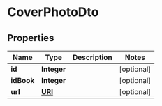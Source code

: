 

# CoverPhotoDto

## Properties

Name | Type | Description | Notes
------------ | ------------- | ------------- | -------------
**id** | **Integer** |  |  [optional]
**idBook** | **Integer** |  |  [optional]
**url** | [**URI**](URI.md) |  |  [optional]



